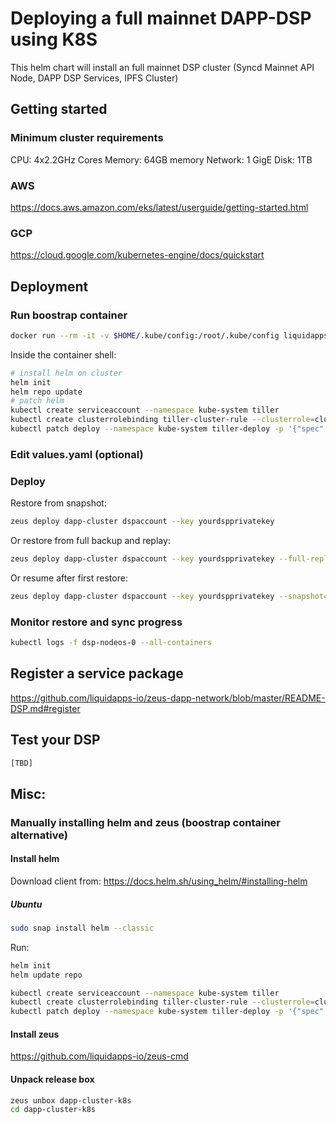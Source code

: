 # Deploying a full mainnet DAPP-DSP using K8S
This helm chart will install an full mainnet DSP cluster (Syncd Mainnet API Node, DAPP DSP Services, IPFS Cluster)
## Getting started

### Minimum cluster requirements

CPU: 4x2.2GHz Cores
Memory: 64GB memory
Network: 1 GigE
Disk: 1TB

### AWS
https://docs.aws.amazon.com/eks/latest/userguide/getting-started.html

### GCP
https://cloud.google.com/kubernetes-engine/docs/quickstart

## Deployment
### Run boostrap container
```bash
docker run --rm -it -v $HOME/.kube/config:/root/.kube/config liquidapps/zeus-dsp-bootstrap 
```

Inside the container shell:
```bash
# install helm on cluster
helm init
helm repo update
# patch helm
kubectl create serviceaccount --namespace kube-system tiller 
kubectl create clusterrolebinding tiller-cluster-rule --clusterrole=cluster-admin --serviceaccount=kube-system:tiller 
kubectl patch deploy --namespace kube-system tiller-deploy -p '{"spec":{"template":{"spec":{"serviceAccount":"tiller"}}}}'
```

### Edit values.yaml (optional)
### Deploy
Restore from snapshot:
```bash
zeus deploy dapp-cluster dspaccount --key yourdspprivatekey
```
Or restore from full backup and replay:
```bash
zeus deploy dapp-cluster dspaccount --key yourdspprivatekey --full-replay=true 
```
Or resume after first restore:
```bash
zeus deploy dapp-cluster dspaccount --key yourdspprivatekey --snapshot=false
```

### Monitor restore and sync progress
```bash
kubectl logs -f dsp-nodeos-0 --all-containers
```

## Register a service package

https://github.com/liquidapps-io/zeus-dapp-network/blob/master/README-DSP.md#register

## Test your DSP
```bash
[TBD]
```

## Misc:
### Manually installing helm and zeus (boostrap container alternative)
#### Install helm
Download client from: https://docs.helm.sh/using_helm/#installing-helm
##### Ubuntu
```bash
sudo snap install helm --classic
```
Run:
```bash
helm init
helm update repo

kubectl create serviceaccount --namespace kube-system tiller 
kubectl create clusterrolebinding tiller-cluster-rule --clusterrole=cluster-admin --serviceaccount=kube-system:tiller 
kubectl patch deploy --namespace kube-system tiller-deploy -p '{"spec":{"template":{"spec":{"serviceAccount":"tiller"}}}}'

```

#### Install zeus
https://github.com/liquidapps-io/zeus-cmd
#### Unpack release box
```bash
zeus unbox dapp-cluster-k8s
cd dapp-cluster-k8s
```
